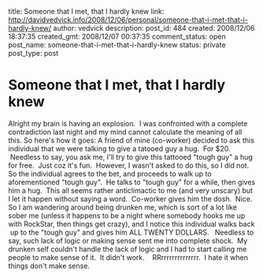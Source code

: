 title: Someone that I met, that I hardly knew
link: http://davidvedvick.info/2008/12/06/personal/someone-that-i-met-that-i-hardly-knew/
author: vedvick
description: 
post_id: 484
created: 2008/12/06 18:37:35
created_gmt: 2008/12/07 00:37:35
comment_status: open
post_name: someone-that-i-met-that-i-hardly-knew
status: private
post_type: post

# Someone that I met, that I hardly knew

Alright my brain is having an explosion.  I was confronted with a complete contradiction last night and my mind cannot calculate the meaning of all this. So here's how it goes: A friend of mine (co-worker) decided to ask this individual that we were talking to give a tatooed guy a hug.  For $20.  Needless to say, you ask me, I'll try to give this tattooed "tough guy" a hug for free.  Just coz it's fun.  However, I wasn't asked to do this, so I did not. So the individual agrees to the bet, and proceeds to walk up to aforementioned "tough guy".  He talks to "tough guy" for a while, then gives him a hug.  This all seems rather anticlimactic to me (and very unscary) but I let it happen without saying a word.  Co-worker gives him the dosh.  Nice. So I am wandering around being drunken me, which is sort of a lot like sober me (unless it happens to be a night where somebody hooks me up with RockStar, then things get crazy), and I notice this individual walks back  up to the "tough guy" and gives him ALL TWENTY DOLLARS.   Needless to say, such lack of logic or making sense sent me into complete shock.  My drunken self couldn't handle the lack of logic and I had to start calling me people to make sense of it.  It didn't work.    RRrrrrrrrrrrrrrr.  I hate it when things don't make sense.